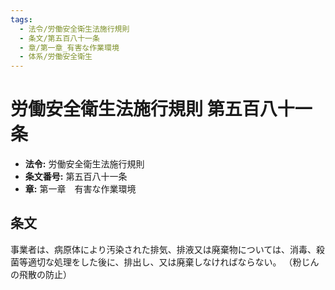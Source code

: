 ```yaml
---
tags:
  - 法令/労働安全衛生法施行規則
  - 条文/第五百八十一条
  - 章/第一章_有害な作業環境
  - 体系/労働安全衛生
---
```

# 労働安全衛生法施行規則 第五百八十一条

- **法令:** 労働安全衛生法施行規則
- **条文番号:** 第五百八十一条
- **章:** 第一章　有害な作業環境

## 条文
事業者は、病原体により汚染された排気、排液又は廃棄物については、消毒、殺菌等適切な処理をした後に、排出し、又は廃棄しなければならない。
（粉じんの飛散の防止）

